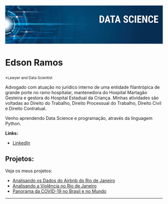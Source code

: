
<p align="center">
  <img src="banner.png" >
</p>

# Edson Ramos
<sub>*Lawyer and Data Scientist</sub>

Advogado com atuação no jurídico interno de uma entidade filantrópica de grande porte no ramo hospitalar, mantenedora do Hospital Martagão Gesteira e gestora do Hospital Estadual da Criança. Minhas atividades são voltadas ao Direito do Trabalho, Direito Processual do Trabalho, Direito Civil e Direito Contratual.

Venho aprendendo Data Science e programação, através da linguagem Python.

**Links:**
* [LinkedIn](https://www.linkedin.com/in/edson-ramos-0306b378/)



## Projetos:
Veja os meus projetos:

* [Analisando os Dados do Airbnb do Rio de Janeiro](https://github.com/hiidenpelto/data_science/blob/master/Analisando_os_dados_do_Airbnb_Rio_de_Janeiro.ipynb)
* [Analisando a Violência no Rio de Janeiro](https://github.com/hiidenpelto/data_science/blob/master/Analisando_Violencia_Rio_de_Janeiro.ipynb)
* [Panorama da COVID-19 no Brasil e no Mundo](https://github.com/hiidenpelto/data_science/blob/master/Panorama_da_COVID_19_no_Brasil_e_no_Mundo.ipynb)
---





